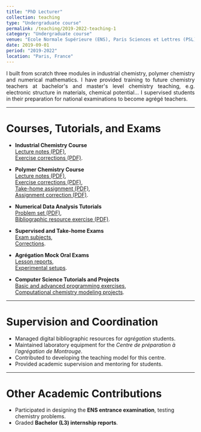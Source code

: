 ```yaml
---
title: "PhD Lecturer"
collection: teaching
type: "Undergraduate course"
permalink: /teaching/2019-2022-teaching-1
category: "Undergraduate course"
venue: "Ecole Normale Supérieure (ENS), Paris Sciences et Lettres (PSL)"
date: 2019-09-01
period: "2019-2022"
location: "Paris, France"
---
```


<div style="text-align: justify">
I built from scratch three modules in industrial chemistry, polymer chemistry and numerical mathematics. I have provided training to future chemistry teachers at bachelor's and master's level chemistry teaching, e.g. electronic structure in materials, chemical potential... I supervised students in their preparation for national examinations to become agrégé teachers.
</div>


---

Courses, Tutorials, and Exams
======

- **Industrial Chemistry Course**  
  [Lecture notes (PDF)](https://github.com/jfolivie/RessourcesEnseignements_JFO/blob/00a38b4f54eb40784cfb73037c4af84f259aa9d7/Cours/ChimieIndustrielle/cours.pdf),  
  [Exercise corrections (PDF)](https://github.com/jfolivie/RessourcesEnseignements_JFO/blob/00a38b4f54eb40784cfb73037c4af84f259aa9d7/Cours/ChimieIndustrielle/corrections.pdf).

- **Polymer Chemistry Course**  
  [Lecture notes (PDF)](https://github.com/jfolivie/RessourcesEnseignements_JFO/blob/5b13c00ce5a220f9ecea83fff9a2e4ade3b0bc49/Cours/Polym%C3%A8re/cours.pdf),  
  [Exercise corrections (PDF)](https://github.com/jfolivie/RessourcesEnseignements_JFO/blob/5b13c00ce5a220f9ecea83fff9a2e4ade3b0bc49/Cours/Polym%C3%A8re/corrections.pdf),  
  [Take-home assignment (PDF)](https://github.com/jfolivie/RessourcesEnseignements_JFO/blob/main/Cours/Polym%C3%A8re/DM.pdf),  
  [Assignment correction (PDF)](https://github.com/jfolivie/RessourcesEnseignements_JFO/blob/main/Cours/Polym%C3%A8re/Correction.pdf).

- **Numerical Data Analysis Tutorials**  
  [Problem set (PDF)](https://github.com/jfolivie/RessourcesEnseignements_JFO/blob/8c7a38ab00c1426965f5f86edec1ee69976d1c21/Cours/TD_d_exploitation_des_resultats_et_de_cinetique/polycopie.pdf),  
  [Bibliographic resource exercise (PDF)](https://github.com/jfolivie/RessourcesEnseignements_JFO/blob/8c7a38ab00c1426965f5f86edec1ee69976d1c21/Cours/TD_utilisation_des_ressources_informatiques_disposition_a_l_agregation/polycopie.pdf).

- **Supervised and Take-home Exams**  
  [Exam subjects](https://github.com/jfolivie/RessourcesEnseignements_JFO/tree/main/DS%26DM/Sujets),  
  [Corrections](https://github.com/jfolivie/RessourcesEnseignements_JFO/tree/main/DS%26DM/Corrections).

- **Agrégation Mock Oral Exams**  
  [Lesson reports](https://github.com/jfolivie/RessourcesEnseignements_JFO/tree/main/Rapports/LC),  
  [Experimental setups](https://github.com/jfolivie/RessourcesEnseignements_JFO/tree/main/Rapports/MC).

- **Computer Science Tutorials and Projects**  
  [Basic and advanced programming exercises](https://github.com/jfolivie/RessourcesEnseignements_JFO/blob/main/Cours/TD_informatique/),  
  [Computational chemistry modeling projects](https://github.com/jfolivie/RessourcesEnseignements_JFO/tree/main/Cours/TP_ProjetsInformatiques_L3).

---

Supervision and Coordination
======

- Managed digital bibliographic resources for *agrégation* students.
- Maintained laboratory equipment for the *Centre de préparation à l’agrégation de Montrouge*.
- Contributed to developing the teaching model for this centre.
- Provided academic supervision and mentoring for students.

---

Other Academic Contributions
======

- Participated in designing the **ENS entrance examination**, testing chemistry problems.
- Graded **Bachelor (L3) internship reports**.
